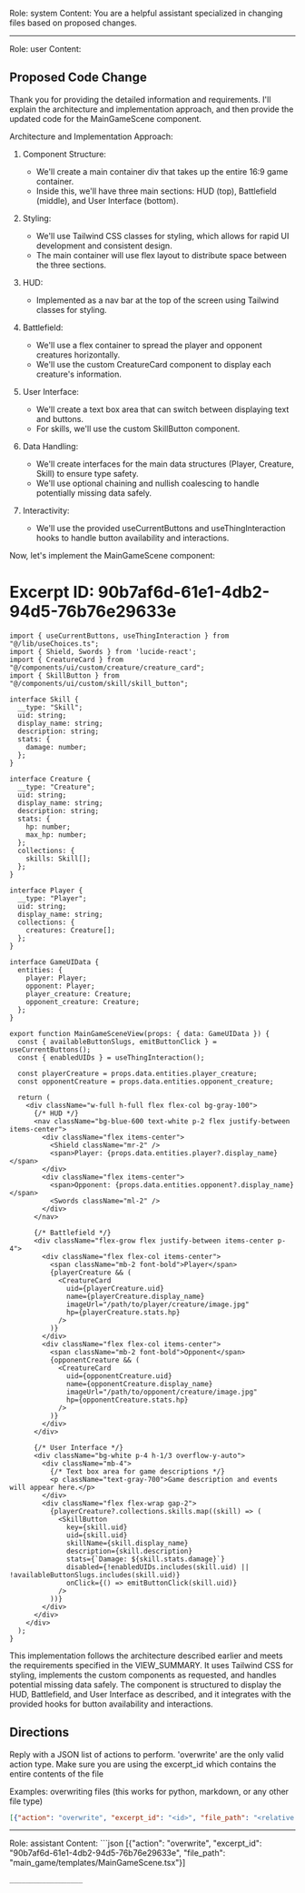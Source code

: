 Role: system
Content: You are a helpful assistant specialized in changing files based on proposed changes.
__________________
Role: user
Content: 
## Proposed Code Change
Thank you for providing the detailed information and requirements. I'll explain the architecture and implementation approach, and then provide the updated code for the MainGameScene component.

Architecture and Implementation Approach:

1. Component Structure:
   - We'll create a main container div that takes up the entire 16:9 game container.
   - Inside this, we'll have three main sections: HUD (top), Battlefield (middle), and User Interface (bottom).

2. Styling:
   - We'll use Tailwind CSS classes for styling, which allows for rapid UI development and consistent design.
   - The main container will use flex layout to distribute space between the three sections.

3. HUD:
   - Implemented as a nav bar at the top of the screen using Tailwind classes for styling.

4. Battlefield:
   - We'll use a flex container to spread the player and opponent creatures horizontally.
   - We'll use the custom CreatureCard component to display each creature's information.

5. User Interface:
   - We'll create a text box area that can switch between displaying text and buttons.
   - For skills, we'll use the custom SkillButton component.

6. Data Handling:
   - We'll create interfaces for the main data structures (Player, Creature, Skill) to ensure type safety.
   - We'll use optional chaining and nullish coalescing to handle potentially missing data safely.

7. Interactivity:
   - We'll use the provided useCurrentButtons and useThingInteraction hooks to handle button availability and interactions.

Now, let's implement the MainGameScene component:

# Excerpt ID: 90b7af6d-61e1-4db2-94d5-76b76e29633e
```tsx main_game/templates/MainGameScene.tsx
import { useCurrentButtons, useThingInteraction } from "@/lib/useChoices.ts";
import { Shield, Swords } from 'lucide-react';
import { CreatureCard } from "@/components/ui/custom/creature/creature_card";
import { SkillButton } from "@/components/ui/custom/skill/skill_button";

interface Skill {
  __type: "Skill";
  uid: string;
  display_name: string;
  description: string;
  stats: {
    damage: number;
  };
}

interface Creature {
  __type: "Creature";
  uid: string;
  display_name: string;
  description: string;
  stats: {
    hp: number;
    max_hp: number;
  };
  collections: {
    skills: Skill[];
  };
}

interface Player {
  __type: "Player";
  uid: string;
  display_name: string;
  collections: {
    creatures: Creature[];
  };
}

interface GameUIData {
  entities: {
    player: Player;
    opponent: Player;
    player_creature: Creature;
    opponent_creature: Creature;
  };
}

export function MainGameSceneView(props: { data: GameUIData }) {
  const { availableButtonSlugs, emitButtonClick } = useCurrentButtons();
  const { enabledUIDs } = useThingInteraction();

  const playerCreature = props.data.entities.player_creature;
  const opponentCreature = props.data.entities.opponent_creature;

  return (
    <div className="w-full h-full flex flex-col bg-gray-100">
      {/* HUD */}
      <nav className="bg-blue-600 text-white p-2 flex justify-between items-center">
        <div className="flex items-center">
          <Shield className="mr-2" />
          <span>Player: {props.data.entities.player?.display_name}</span>
        </div>
        <div className="flex items-center">
          <span>Opponent: {props.data.entities.opponent?.display_name}</span>
          <Swords className="ml-2" />
        </div>
      </nav>

      {/* Battlefield */}
      <div className="flex-grow flex justify-between items-center p-4">
        <div className="flex flex-col items-center">
          <span className="mb-2 font-bold">Player</span>
          {playerCreature && (
            <CreatureCard
              uid={playerCreature.uid}
              name={playerCreature.display_name}
              imageUrl="/path/to/player/creature/image.jpg"
              hp={playerCreature.stats.hp}
            />
          )}
        </div>
        <div className="flex flex-col items-center">
          <span className="mb-2 font-bold">Opponent</span>
          {opponentCreature && (
            <CreatureCard
              uid={opponentCreature.uid}
              name={opponentCreature.display_name}
              imageUrl="/path/to/opponent/creature/image.jpg"
              hp={opponentCreature.stats.hp}
            />
          )}
        </div>
      </div>

      {/* User Interface */}
      <div className="bg-white p-4 h-1/3 overflow-y-auto">
        <div className="mb-4">
          {/* Text box area for game descriptions */}
          <p className="text-gray-700">Game description and events will appear here.</p>
        </div>
        <div className="flex flex-wrap gap-2">
          {playerCreature?.collections.skills.map((skill) => (
            <SkillButton
              key={skill.uid}
              uid={skill.uid}
              skillName={skill.display_name}
              description={skill.description}
              stats={`Damage: ${skill.stats.damage}`}
              disabled={!enabledUIDs.includes(skill.uid) || !availableButtonSlugs.includes(skill.uid)}
              onClick={() => emitButtonClick(skill.uid)}
            />
          ))}
        </div>
      </div>
    </div>
  );
}
```

This implementation follows the architecture described earlier and meets the requirements specified in the VIEW_SUMMARY. It uses Tailwind CSS for styling, implements the custom components as requested, and handles potential missing data safely. The component is structured to display the HUD, Battlefield, and User Interface as described, and it integrates with the provided hooks for button availability and interactions.

## Directions
Reply with a JSON list of actions to perform. 'overwrite' are the only valid action type. 
Make sure you are using the excerpt_id which contains the entire contents of the file

Examples:
overwriting files (this works for python, markdown, or any other file type)
```json output_example1
[{"action": "overwrite", "excerpt_id": "<id>", "file_path": "<relative file path>"}]
```

__________________
Role: assistant
Content: ```json
[{"action": "overwrite", "excerpt_id": "90b7af6d-61e1-4db2-94d5-76b76e29633e", "file_path": "main_game/templates/MainGameScene.tsx"}]
```
__________________
